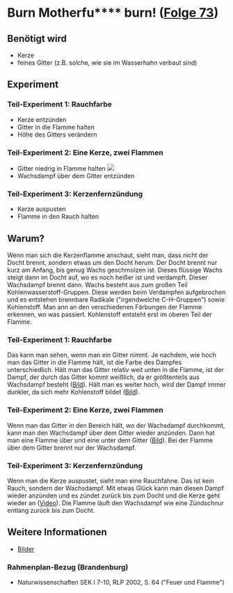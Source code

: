 # Burn Motherfu**** burn! ([Folge 73](http://minkorrekt.de/minkorrekt-folge-73-pilzpate/))

## Benötigt wird
- Kerze
- feines Gitter (z.B. solche, wie sie im Wasserhahn verbaut sind)

## Experiment

### Teil-Experiment 1: Rauchfarbe
- Kerze entzünden
- Gitter in die Flamme halten
- Höhe des Gitters verändern

### Teil-Experiment 2: Eine Kerze, zwei Flammen
- Gitter niedrig in Flamme halten
![](https://lh3.googleusercontent.com/tdunBYgP1PWlv-qbPNaC6NHuQ4flOgXmnceFUE-qbAFzZW7dvkEx5ulbIooU7G0a_lAJTUXg0AXhQaYwRiX0cW5SPo9dDk8Z063no1sEEI3eapfVDSzTbpd7NGUqHxqVa0aw_ubdK3VZFYESgPtrzONGU49-UXHKWXw1hiOCRs8mssuQVzulfugH3xpggoHtCtLiI969TvrZ89lt2pz3EgCn04dqYsaQlhT2-ZM-EgOlJeCOJod3BEzTQ2gof54dEcs7s529Lw7AyK5so4lfoRECeawrB-QsnGJE0XTDEo9PczHz-ZvjwKW7vt7N7Dno1K78I-uYbIMbjpqO_6gHNJjOCdx-lBFkBIw_cf1R7yM2Xm2owrbIRBYyCByAtbUt55CWtyxd6KuyYXHerZo3zx822PHCnpY-XtxzeH2Q4P3cXwdy9Aw1udMRXs1pTrS70vfuY16EiFksnX_r51MqKSr_OChVLGoDFOfhs0FOnHcgtr7WBQswjEIExGeWmH72OCnRW6FFcqSTh8AJWXOQ7p_eZQWSryQ4HzY8rWXRu-bBiCTBK5Du0_jKk2nr1UA0_cpvd_nho5q8g_Bsr6nKcvIrA9ZNQSI)
- Wachsdampf über dem Gitter entzünden

### Teil-Experiment 3: Kerzenfernzündung
- Kerze auspusten
- Flamme in den Rauch halten 

## Warum?
Wenn man sich die Kerzenflamme anschaut, sieht man, dass nicht der Docht brennt, sondern etwas um den Docht herum. Der Docht brennt nur kurz am Anfang, bis genug Wachs geschmolzen ist. Dieses flüssige Wachs steigt dann im Docht auf, wo es noch heißer ist und verdampft. Dieser Wachsdampf brennt dann. Wachs besteht aus zum großen Teil Kohlenwasserstoff-Gruppen. Diese werden beim Verdampfen aufgebrochen und es entstehen brennbare Radikale ("irgendwelche C-H-Gruppen") sowie Kohlenstoff. Man ann an den verschiedenen Färbungen der Flamme erkennen, wo was passiert. Kohlenstoff entsteht erst im oberen Teil der Flamme.

### Teil-Experiment 1: Rauchfarbe
Das kann man sehen, wenn man ein Gitter nimmt. Je nachdem, wie hoch man das Gitter in die Flamme hält, ist die Farbe des Dampfes unterschiedlich. Hält man das Gitter relativ weit unten in die Flamme, ist der Dampf, der durch das Gitter kommt weißlich, da er größtenteils aus Wachsdampf besteht ([Bild](https://photos.google.com/share/AF1QipMtJj7q4IIYfApeJp3nmKDfJyfQJbziNV0HOMmBKrTkDNYyJL9IIxhv0JtGiImA1w/photo/AF1QipPpiNN07lx6Fz0SSgtkcxEmFxN_ip4zmFM_1P4I?key=SmwyYzEzNVZsNkVZT2VkZXIxbFU5TGItRm9STTNR)). Hält man es weiter hoch, wird der Dampf immer dunkler, da sich mehr Kohlenstoff bildet ([Bild](https://photos.google.com/share/AF1QipMtJj7q4IIYfApeJp3nmKDfJyfQJbziNV0HOMmBKrTkDNYyJL9IIxhv0JtGiImA1w/photo/AF1QipMehfsprSu8u9o0SFriCl4em069rZZMcX6GpekS?key=SmwyYzEzNVZsNkVZT2VkZXIxbFU5TGItRm9STTNR)).

### Teil-Experiment 2: Eine Kerze, zwei Flammen
Wenn man das Gitter in den Bereich hält, wo der Wachsdampf durchkommt, kann man den Wachsdampf über dem Gitter wieder anzünden. Dann hat man eine Flamme über und eine unter dem Gitter ([Bild](https://photos.google.com/share/AF1QipMtJj7q4IIYfApeJp3nmKDfJyfQJbziNV0HOMmBKrTkDNYyJL9IIxhv0JtGiImA1w/photo/AF1QipM59Yb8pVWoh0ofl-c63GyJSvCE1oCr57ETzuc1?key=SmwyYzEzNVZsNkVZT2VkZXIxbFU5TGItRm9STTNR)). Bei der Flamme über dem Gitter brennt nur der Wachsdampf.

### Teil-Experiment 3: Kerzenfernzündung
Wenn man die Kerze auspustet, sieht man eine Rauchfahne. Das ist kein Rauch, sondern der Wachsdampf. Mit etwas Glück kann man diesen Dampf wieder anzünden und es zündet zurück bis zum Docht und die Kerze geht wieder an ([Video](https://youtu.be/vUF6wHagUgk)). Die Flamme läuft den Wachsdampf wie eine Zündschnur entlang zurück bis zum Docht.

## Weitere Informationen
- [Bilder](https://goo.gl/photos/Szac3VMLGWtnB4yH7)

### Rahmenplan-Bezug (Brandenburg)
- Naturwissenschaften SEK I 7-10, RLP 2002, S. 64 ("Feuer und Flamme")
